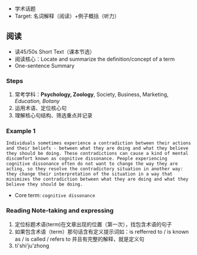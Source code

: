 - 学术话题
- Target: 名词解释（阅读）+例子概括（听力）
## 阅读
- 读45/50s Short Text（课本节选）
- 阅读核心：Locate and summarize the definition/concept of a term
- One-sentence Summary
### Steps
1. 常考学科：**Psychology, Zoology**, Society, Business, Marketing, *Education, Botany*
2. 运用术语、定位核心句
3. 理解核心句结构、筛选重点并记录
### Example 1
	Individuals sometimes experience a contradiction between their actions and their beliefs - between what they are doing and what they believe they should be doing. These contradictions can cause a kind of mental discomfort known as cognitive dissonance. People experiencing cognitive dissonance often do not want to change the way they are acting, so they resolve the contradictory situation in another way: they change their interpretation of the situation in a way that minimizes the contradiction between what they are doing and what they believe they should be doing.
- Core term: `cognitive dissonance`
### Reading Note-taking and expressing
1. 定位标题术语(term)在文章出现的位置（第一次），找包含术语的句子
2. 如果包含术语（term）那句话含有定义提示词如：is refferred to / is known as / is called / refers to 并且有完整的解释，就是定义句
3. ti'shi'ju'zhong